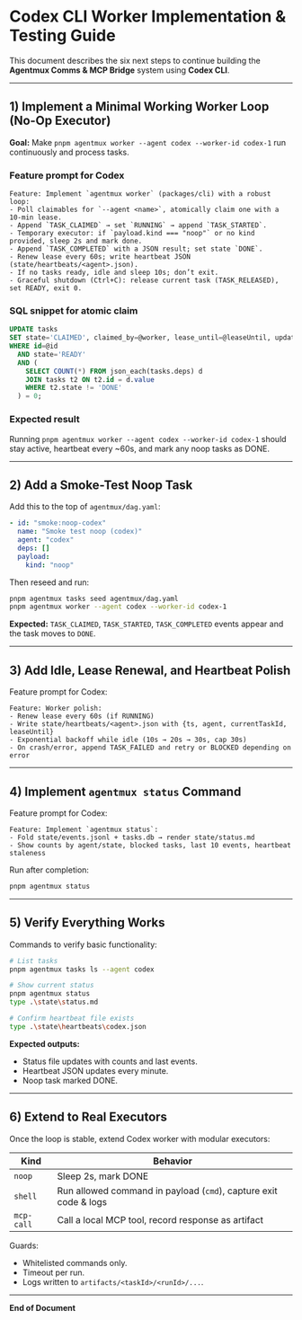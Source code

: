 # Codex CLI Worker Implementation & Testing Guide

This document describes the six next steps to continue building the **Agentmux Comms & MCP Bridge** system using **Codex CLI**.

---

## 1) Implement a Minimal Working Worker Loop (No-Op Executor)

**Goal:** Make `pnpm agentmux worker --agent codex --worker-id codex-1` run continuously and process tasks.

### Feature prompt for Codex

```
Feature: Implement `agentmux worker` (packages/cli) with a robust loop:
- Poll claimables for `--agent <name>`, atomically claim one with a 10-min lease.
- Append `TASK_CLAIMED` → set `RUNNING` → append `TASK_STARTED`.
- Temporary executor: if `payload.kind === "noop"` or no kind provided, sleep 2s and mark done.
- Append `TASK_COMPLETED` with a JSON result; set state `DONE`.
- Renew lease every 60s; write heartbeat JSON (state/heartbeats/<agent>.json).
- If no tasks ready, idle and sleep 10s; don’t exit.
- Graceful shutdown (Ctrl+C): release current task (TASK_RELEASED), set READY, exit 0.
```

### SQL snippet for atomic claim

```sql
UPDATE tasks
SET state='CLAIMED', claimed_by=@worker, lease_until=@leaseUntil, updated_at=@now
WHERE id=@id
  AND state='READY'
  AND (
    SELECT COUNT(*) FROM json_each(tasks.deps) d
    JOIN tasks t2 ON t2.id = d.value
    WHERE t2.state != 'DONE'
  ) = 0;
```

### Expected result
Running `pnpm agentmux worker --agent codex --worker-id codex-1` should stay active, heartbeat every ~60s, and mark any noop tasks as DONE.

---

## 2) Add a Smoke-Test Noop Task

Add this to the top of `agentmux/dag.yaml`:

```yaml
- id: "smoke:noop-codex"
  name: "Smoke test noop (codex)"
  agent: "codex"
  deps: []
  payload:
    kind: "noop"
```

Then reseed and run:

```bash
pnpm agentmux tasks seed agentmux/dag.yaml
pnpm agentmux worker --agent codex --worker-id codex-1
```

**Expected:** `TASK_CLAIMED`, `TASK_STARTED`, `TASK_COMPLETED` events appear and the task moves to `DONE`.

---

## 3) Add Idle, Lease Renewal, and Heartbeat Polish

Feature prompt for Codex:

```
Feature: Worker polish:
- Renew lease every 60s (if RUNNING)
- Write state/heartbeats/<agent>.json with {ts, agent, currentTaskId, leaseUntil}
- Exponential backoff while idle (10s → 20s → 30s, cap 30s)
- On crash/error, append TASK_FAILED and retry or BLOCKED depending on error
```

---

## 4) Implement `agentmux status` Command

Feature prompt for Codex:

```
Feature: Implement `agentmux status`:
- Fold state/events.jsonl + tasks.db → render state/status.md
- Show counts by agent/state, blocked tasks, last 10 events, heartbeat staleness
```

Run after completion:

```bash
pnpm agentmux status
```

---

## 5) Verify Everything Works

Commands to verify basic functionality:

```bash
# List tasks
pnpm agentmux tasks ls --agent codex

# Show current status
pnpm agentmux status
type .\state\status.md

# Confirm heartbeat file exists
type .\state\heartbeats\codex.json
```

**Expected outputs:**
- Status file updates with counts and last events.
- Heartbeat JSON updates every minute.
- Noop task marked DONE.

---

## 6) Extend to Real Executors

Once the loop is stable, extend Codex worker with modular executors:

| Kind | Behavior |
|------|-----------|
| `noop` | Sleep 2s, mark DONE |
| `shell` | Run allowed command in payload (`cmd`), capture exit code & logs |
| `mcp-call` | Call a local MCP tool, record response as artifact |

Guards:
- Whitelisted commands only.
- Timeout per run.
- Logs written to `artifacts/<taskId>/<runId>/...`.

---

**End of Document**

